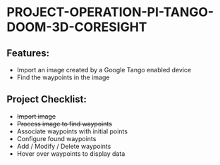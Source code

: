 # PROJECT-OPERATION-PI-TANGO-DOOM-3D-CORESIGHT

## Features:
* Import an image created by a Google Tango enabled device
* Find the waypoints in the image

## Project Checklist:

* ~~Import image~~
* ~~Process image to find waypoints~~
* Associate waypoints with initial points
* Configure found waypoints
* Add / Modify / Delete waypoints
* Hover over waypoints to display data
